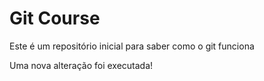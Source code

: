 # Git Course

Este é um repositório inicial para saber como o git funciona

Uma nova alteração foi executada!
